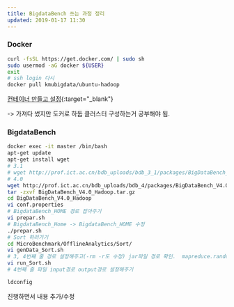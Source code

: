 ```yaml
---
title: BigdataBench 쓰는 과정 정리
updated: 2019-01-17 11:30
---
```


### Docker

```sh
curl -fsSL https://get.docker.com/ | sudo sh
sudo usermod -aG docker ${USER}
exit
# ssh login 다시
docker pull kmubigdata/ubuntu-hadoop
```

[컨테이너 만들고 설정](https://github.com/kmu-bigdata/ubuntu-hadoop#1-overlay-network-만드는-방법){:target="_blank"}

-> 가져다 썼지만 도커로 하둡 클러스터 구성하는거 공부해야 됨.

### BigdataBench

```sh
docker exec -it master /bin/bash
apt-get update
apt-get install wget
# 3.1
# wget http://prof.ict.ac.cn/bdb_uploads/bdb_3_1/packages/BigDataBench_V3.1_Hadoop.tar.gz
# 4.0
wget http://prof.ict.ac.cn/bdb_uploads/bdb_4/packages/BigDataBench_V4.0_Hadoop.tar.gz
tar -zxvf BigDataBench_V4.0_Hadoop.tar.gz
cd BigDataBench_V4.0_Hadoop
vi conf.properties
# BigdataBench_HOME 경로 잡아주기
vi prepar.sh
# BigdataBench_Home -> BigdataBench_HOME 수정
./prepar.sh
# Sort 하러가기
cd MicroBenchmark/OfflineAnalytics/Sort/
vi genData_Sort.sh
# 3, 4번쨰 줄 경로 설정해주고(-rm -r도 수정) jar파일 경로 확인.  mapreduce.randomwriter.bytespermap 부분 바꾸고싶으면 바꾸기
vi run_Sort.sh
# 4번째 줄 파일 input경로 output경로 설정해주기

ldconfig
```

진행하면서 내용 추가/수정

